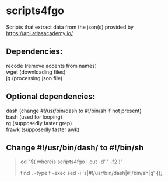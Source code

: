 # scripts4fgo
Scripts that extract data from the json(s) provided by https://api.atlasacademy.io/
## Dependencies:
recode (remove accents from names)
<br/>
wget (downloading files)
<br/>
jq (processing json file)
## Optional dependencies:
dash (change #!/usr/bin/dash to #!/bin/sh if not present)
<br/>
bash (used for looping)
<br/>
rg (supposedly faster grep)
<br/>
frawk (supposedly faster awk)
## Change #!/usr/bin/dash/ to #!/bin/sh
> cd "$( whereis scripts4fgo | cut -d' ' -f2 )"
>
> find . -type f -exec sed -i 's|#!/usr/bin/dash|#!/bin/sh|g' {};

